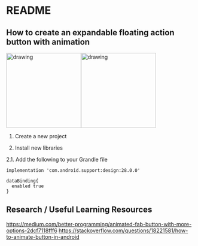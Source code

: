 # README

## How to create an expandable floating action button with animation

<img src="https://github.com/CrystalAQuick/expandable_floating_action_button_demo/blob/master/app/src/main/res/drawable/closed.PNG"  alt="drawing" width="200" /><img src="https://github.com/CrystalAQuick/expandable_floating_action_button_demo/blob/master/app/src/main/res/drawable/open.PNG" alt="drawing" width="200"/>

1. Create a new project 

2. Install new libraries

2.1. Add the following to your Grandle file
    
    implementation 'com.android.support:design:28.0.0'
    
    dataBinding{
      enabled true
    }
     


        
## Research / Useful Learning Resources

https://medium.com/better-programming/animated-fab-button-with-more-options-2dcf7118fff6
https://stackoverflow.com/questions/18221581/how-to-animate-button-in-android


